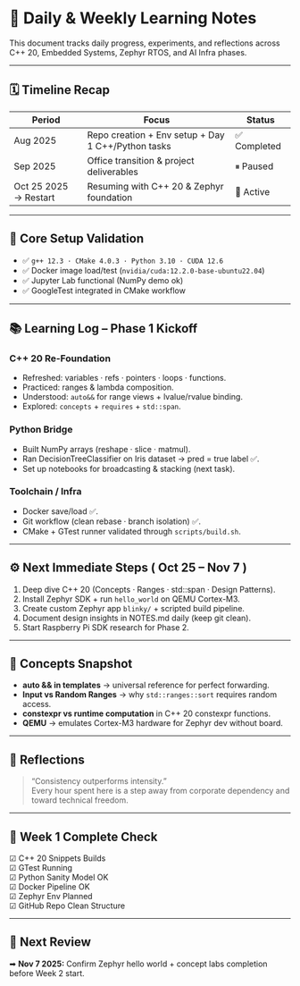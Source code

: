 # 📘 Daily & Weekly Learning Notes

This document tracks daily progress, experiments, and reflections across
C++ 20, Embedded Systems, Zephyr RTOS, and AI Infra phases.

---

## 🗓 Timeline Recap
| Period | Focus | Status |
|---------|-------|--------|
| Aug 2025 | Repo creation + Env setup + Day 1 C++/Python tasks | ✅ Completed |
| Sep 2025 | Office transition & project deliverables | ⏸ Paused |
| Oct 25 2025 → Restart | Resuming with C++ 20 & Zephyr foundation | 🚀 Active |

---

## 🧱 Core Setup Validation
- ✅ `g++ 12.3 · CMake 4.0.3 · Python 3.10 · CUDA 12.6`  
- ✅ Docker image load/test (`nvidia/cuda:12.2.0-base-ubuntu22.04`)  
- ✅ Jupyter Lab functional (NumPy demo ok)  
- ✅ GoogleTest integrated in CMake workflow  

---

## 📚 Learning Log – Phase 1 Kickoff
### C++ 20 Re-Foundation
- Refreshed: variables · refs · pointers · loops · functions.  
- Practiced: ranges & lambda composition.  
- Understood: `auto&&` for range views + lvalue/rvalue binding.  
- Explored: `concepts` + `requires` + `std::span`.

### Python Bridge
- Built NumPy arrays (reshape · slice · matmul).  
- Ran DecisionTreeClassifier on Iris dataset → pred = true label ✅.  
- Set up notebooks for broadcasting & stacking (next task).

### Toolchain / Infra
- Docker save/load ✅.  
- Git workflow (clean rebase · branch isolation) ✅.  
- CMake + GTest runner validated through `scripts/build.sh`.  

---

## ⚙️ Next Immediate Steps ( Oct 25 – Nov 7 )
1. Deep dive C++ 20 (Concepts · Ranges · std::span · Design Patterns).  
2. Install Zephyr SDK + run `hello_world` on QEMU Cortex-M3.  
3. Create custom Zephyr app `blinky/` + scripted build pipeline.  
4. Document design insights in NOTES.md daily (keep git clean).  
5. Start Raspberry Pi SDK research for Phase 2.  

---

## 🧩 Concepts Snapshot
- **auto && in templates** → universal reference for perfect forwarding.  
- **Input vs Random Ranges** → why `std::ranges::sort` requires random access.  
- **constexpr vs runtime computation** in C++ 20 constexpr functions.  
- **QEMU** → emulates Cortex-M3 hardware for Zephyr dev without board.  

---

## 🧠 Reflections
> “Consistency outperforms intensity.”  
Every hour spent here is a step away from corporate dependency and toward technical freedom.  

---

## 🔖 Week 1 Complete Check
☑ C++ 20 Snippets Builds  
☑ GTest Running  
☑ Python Sanity Model OK  
☑ Docker Pipeline OK  
☑ Zephyr Env Planned  
☑ GitHub Repo Clean Structure  

---

## 📆 Next Review
➡ **Nov 7 2025:** Confirm Zephyr hello world + concept labs completion before Week 2 start.

